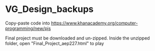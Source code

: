 # VG_Design_backups
Copy-paste code into https://www.khanacademy.org/computer-programming/new/pjs

Final project must be downloaded and un-zipped. Inside the unzipped folder, open "Final_Project_aep227.html" to play
